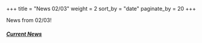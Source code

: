 +++
title = "News 02/03"
weight = 2
sort_by = "date"
paginate_by = 20
+++

News from 02/03!

##### [<i class="bi bi-bell-fill"></i> Current News](@/news/_index.md)
